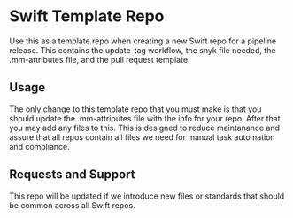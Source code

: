 # Swift Template Repo
Use this as a template repo when creating a new Swift repo for a pipeline release. This contains the update-tag workflow, the snyk file needed, the .mm-attributes file, and the pull request template. 

## Usage
The only change to this template repo that you must make is that you should update the .mm-attributes file with the info for your repo. After that, you may add any files to this. This is designed to reduce maintanance and assure that all repos contain all files we need for manual task automation and compliance. 

## Requests and Support
This repo will be updated if we introduce new files or standards that should be common across all Swift repos.